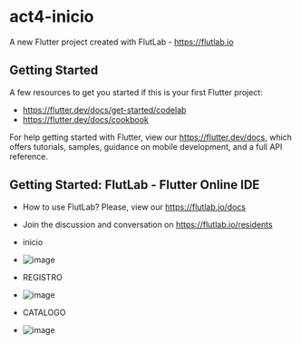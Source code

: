 # act4-inicio

A new Flutter project created with FlutLab - https://flutlab.io

## Getting Started

A few resources to get you started if this is your first Flutter project:

- https://flutter.dev/docs/get-started/codelab
- https://flutter.dev/docs/cookbook

For help getting started with Flutter, view our
https://flutter.dev/docs, which offers tutorials,
samples, guidance on mobile development, and a full API reference.

## Getting Started: FlutLab - Flutter Online IDE

- How to use FlutLab? Please, view our https://flutlab.io/docs
- Join the discussion and conversation on https://flutlab.io/residents

- inicio
- ![image](https://github.com/user-attachments/assets/f163a5b5-2bf0-46ba-ae1b-4dcee8425b87)

- REGISTRO
- ![image](https://github.com/user-attachments/assets/a56ad73c-310b-4a16-9007-e15e77fc60dd)

- CATALOGO
- ![image](https://github.com/user-attachments/assets/e87bb337-3dbb-4643-b18e-cde8f90ab131)



